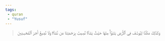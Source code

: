 ```yaml
---
tags: 
 - quran 
 - "Yusuf"
---
```


> وَكَذَٰلِكَ مَكَّنَّا لِيُوسُفَ فِي ٱلۡأَرۡضِ يَتَبَوَّأُ مِنۡهَا حَيۡثُ يَشَآءُۚ نُصِيبُ بِرَحۡمَتِنَا مَن نَّشَآءُۖ وَلَا نُضِيعُ أَجۡرَ ٱلۡمُحۡسِنِينَ
